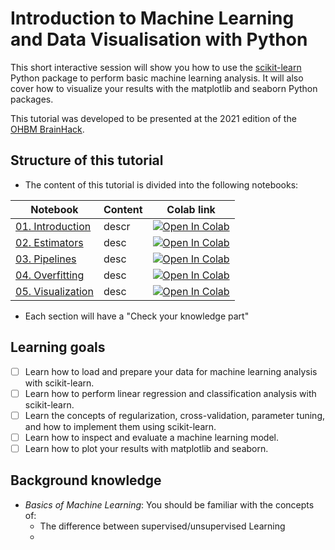 # Introduction to Machine Learning and Data Visualisation with Python

This short interactive session will show you how to use the [scikit-learn](https://github.com/scikit-learn/scikit-learn) Python package to perform basic machine learning analysis. It will also cover how to visualize your results with the matplotlib and seaborn Python packages. 

This tutorial was developed to be presented at the 2021 edition of the [OHBM BrainHack](https://ohbm.github.io/hackathon2021/).

## Structure of this tutorial
- The content of this tutorial is divided into the following notebooks:

| Notebook 	| Content 	| Colab link 	|
|----------	|---------	|------------	|
| [01. Introduction](.notebooks/01-introduction_ml.ipynb) | descr | [![Open In Colab](https://colab.research.google.com/assets/colab-badge.svg)](https://colab.research.google.com/github/martinagvilas/ML-Vis-BrainHack-2021/blob/main/notebooks/01-introduction_ml.ipynb) |
| [02. Estimators](.notebooks/02-estimators.ipynb) | desc    	| [![Open In Colab](https://colab.research.google.com/assets/colab-badge.svg)](https://colab.research.google.com/github/martinagvilas/ML-Vis-BrainHack-2021/blob/main/notebooks/02-estimators.ipynb) |
| [03. Pipelines](.notebooks/03-pipelines.ipynb) | desc     	| [![Open In Colab](https://colab.research.google.com/assets/colab-badge.svg)](https://colab.research.google.com/github/martinagvilas/ML-Vis-BrainHack-2021/blob/main/notebooks/03-pipelines.ipynb) |
| [04. Overfitting](.notebooks/04-preventing_overfitting.ipynb) | desc     	| [![Open In Colab](https://colab.research.google.com/assets/colab-badge.svg)](https://colab.research.google.com/github/martinagvilas/ML-Vis-BrainHack-2021/blob/main/notebooks/04-preventing_overfitting.ipynb) |
| [05. Visualization](.notebooks/05-visualization.ipynb) | desc     	| [![Open In Colab](https://colab.research.google.com/assets/colab-badge.svg)](https://colab.research.google.com/github/martinagvilas/ML-Vis-BrainHack-2021/blob/main/notebooks/05-visualization.ipynb) |


- Each section will have a "Check your knowledge part"

## Learning goals
- [ ] Learn how to load and prepare your data for machine learning analysis with scikit-learn.
- [ ] Learn how to perform linear regression and classification analysis with scikit-learn.
- [ ] Learn the concepts of regularization, cross-validation, parameter tuning, and how to implement them using scikit-learn.
- [ ] Learn how to inspect and evaluate a machine learning model.
- [ ] Learn how to plot your results with matplotlib and seaborn.

## Background knowledge
- _Basics of Machine Learning_: You should be familiar with the concepts of:
    - The difference between supervised/unsupervised Learning
    - 